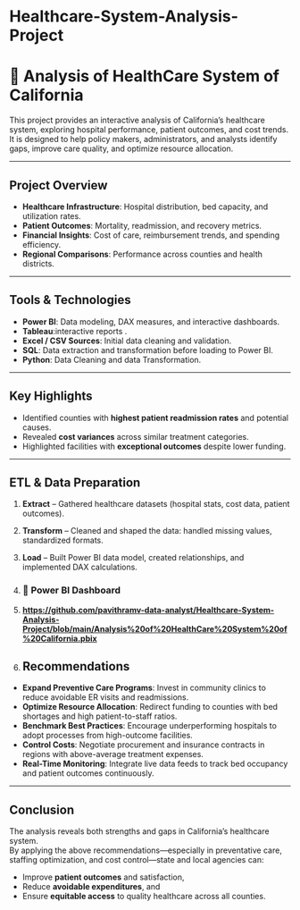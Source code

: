 # Healthcare-System-Analysis-Project
# 🏥 Analysis of HealthCare System of California

This project provides an interactive analysis of California’s healthcare system, exploring hospital performance, patient outcomes, and cost trends.  
It is designed to help policy makers, administrators, and analysts identify gaps, improve care quality, and optimize resource allocation.

---

##  Project Overview
- **Healthcare Infrastructure**: Hospital distribution, bed capacity, and utilization rates.
- **Patient Outcomes**: Mortality, readmission, and recovery metrics.
- **Financial Insights**: Cost of care, reimbursement trends, and spending efficiency.
- **Regional Comparisons**: Performance across counties and health districts.

---

##  Tools & Technologies
- **Power BI**: Data modeling, DAX measures, and interactive dashboards.
- **Tableau**:interactive reports .
- **Excel / CSV Sources**: Initial data cleaning and validation.
- **SQL**: Data extraction and transformation before loading to Power BI.
- **Python**: Data Cleaning and data Transformation. 

---

##  Key Highlights
- Identified counties with **highest patient readmission rates** and potential causes.
- Revealed **cost variances** across similar treatment categories.
- Highlighted facilities with **exceptional outcomes** despite lower funding.

---

##  ETL & Data Preparation
1. **Extract** – Gathered healthcare datasets (hospital stats, cost data, patient outcomes).
2. **Transform** – Cleaned and shaped the data: handled missing values, standardized formats.
3. **Load** – Built Power BI data model, created relationships, and implemented DAX calculations.

4. ### 🔹 **Power BI Dashboard**
5. **https://github.com/pavithramv-data-analyst/Healthcare-System-Analysis-Project/blob/main/Analysis%20of%20HealthCare%20System%20of%20California.pbix**

6. ##  Recommendations
- **Expand Preventive Care Programs**: Invest in community clinics to reduce avoidable ER visits and readmissions.
- **Optimize Resource Allocation**: Redirect funding to counties with bed shortages and high patient-to-staff ratios.
- **Benchmark Best Practices**: Encourage underperforming hospitals to adopt processes from high-outcome facilities.
- **Control Costs**: Negotiate procurement and insurance contracts in regions with above-average treatment expenses.
- **Real-Time Monitoring**: Integrate live data feeds to track bed occupancy and patient outcomes continuously.

---

##  Conclusion
The analysis reveals both strengths and gaps in California’s healthcare system.  
By applying the above recommendations—especially in preventative care, staffing optimization, and cost control—state and local agencies can:
- Improve **patient outcomes** and satisfaction,
- Reduce **avoidable expenditures**, and
- Ensure **equitable access** to quality healthcare across all counties.


